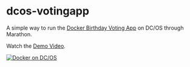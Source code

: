 # dcos-votingapp
A simple way to run the [Docker Birthday Voting App](https://github.com/docker/docker-birthday-3) on DC/OS through Marathon.

Watch the [Demo Video](https://www.youtube.com/watch?v=9_oWx0feNlM).

[![Docker on DC/OS](https://img.youtube.com/vi/9_oWx0feNlM/0.jpg)](https://www.youtube.com/watch?v=9_oWx0feNlM)
